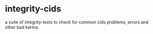 integrity-cids
==============

a suite of integrity-tests to check for common cids problems, errors and other bad karma

